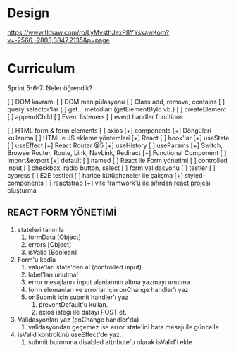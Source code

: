 # Design

https://www.tldraw.com/ro/LyMvsthJexP8YYskawKom?v=-2566,-2803,3847,2135&p=page

# Curriculum

Sprint 5-6-7: Neler öğrendik?

[ ] DOM kavramı
[ ] DOM manipülasyonu
  [ ] Class add, remove, contains
  [ ] query selector'lar
  [ ] get... metodları (getElementById vb.)
  [ ] createElement
  [ ] appendChild
[ ] Event listeners
  [ ] event handler functions


[ ] HTML form & form elements
[ ] axios
[+] components
  [+] Döngüleri kullanma
[ ] HTML'e JS ekleme yöntemleri
  [+] React
[ ] hook'lar
  [+] useState
  [ ] useEffect
    [+] React Router @5
    [+] useHistory
  [ ] useParams
    [+] Switch, BrowserRouter, Route, Link, NavLink, Redirect
    [+] Functional Component
[ ] import&export
  [+] default
  [ ] named
[ ] React ile Form yönetimi
  [ ] controlled input
  [ ] checkbox, radio button, select
  [ ] form validasyonu
[ ] testler
  [ ] cypress
  [ ] E2E testleri
[ ] harice kütüphaneler ile çalışma
  [+] styled-components
  [ ] reactstrap
    [+] vite framwork'ü ile sıfırdan react projesi oluşturma


## REACT FORM YÖNETİMİ

1. stateleri tanımla
   1. formData [Object]
   2. errors [Object]
   3. isValid [Boolean]
2. Form'u kodla
   1. value'ları state'den al (controlled input)
   2. label'ları unutma!
   3. error mesajlarını input alanlarının altına yazmayı unutma
   4. form elemanları ve errorlar için onChange handler'ı yaz
   5. onSubmit için submit handler'ı yaz
      1. preventDefault'u kullan.
      2. axios isteği ile datayı POST et.
3. Validasyonları yaz (onChange handler'da)
   1. validasyondan geçemez ise error state'ini hata mesajı ile güncelle
4. isValid kontrolünü useEffect'de yaz.
   1. submit butonuna disabled attribute'u olarak isValid'i ekle